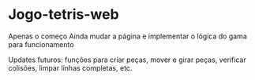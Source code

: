# Jogo-tetris-web
Apenas o começo
Ainda mudar a página e implementar o lógica do gama para funcionamento

Updates futuros:
funções para criar peças, mover e girar peças, verificar colisões, limpar linhas completas, etc.
